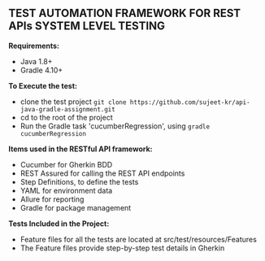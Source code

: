 ## TEST AUTOMATION FRAMEWORK FOR REST APIs SYSTEM LEVEL TESTING

**Requirements:**

- Java 1.8+
- Gradle 4.10+ 

**To Execute the test:**

- clone the test project `git clone https://github.com/sujeet-kr/api-java-gradle-assignment.git`
- cd to the root of the project
- Run the Gradle task 'cucumberRegression', using `gradle cucumberRegression`

**Items used in the RESTful API framework:**
- Cucumber for Gherkin BDD
- REST Assured for calling the REST API endpoints
- Step Definitions, to define the tests
- YAML for environment data
- Allure for reporting
- Gradle for package management

**Tests Included in the Project:**
- Feature files for all the tests are located at src/test/resources/Features
- The Feature files provide step-by-step test details in Gherkin

